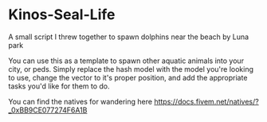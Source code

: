 # Kinos-Seal-Life
A small script I threw together to spawn dolphins near the beach by Luna park


You can use this as a template to spawn other aquatic animals into your city, or peds. Simply replace the hash model with the model you're looking to use, change the vector to it's proper position, and add the appropriate tasks you'd like for them to do.

You can find the natives for wandering here https://docs.fivem.net/natives/?_0xBB9CE077274F6A1B
